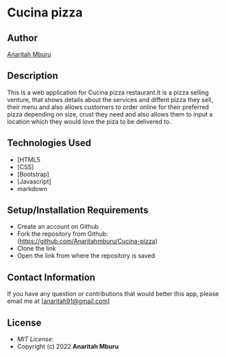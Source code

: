 # Cucina pizza
## Author

[Anaritah Mburu](https://github.com/Anaritahmburu)


## Description

This is a web application for Cucina pizza restaurant.It is a pizza selling venture, that shows details about the services and diffent pizza they sell, their menu and also allows customers to order online for their preferred pizza depending on size, crust they need and also allows them to input a location which they would love the piza to be delivered to. 





## Technologies Used

* [HTML5
* [CSS]
* [Bootstrap]
* [Javascript]
* markdown
## Setup/Installation Requirements
* Create an account on Github
* Fork the repository from Github:(https://github.com/Anaritahmburu/Cucina-pizza)
* Clone the link
* Open the link from where the repository is saved

## Contact Information 

If you have any question or contributions that would better this app, please email me at [anaritah91@gmail.com]

## License
* *MIT License:*
* Copyright (c) 2022 **Anaritah Mburu**

